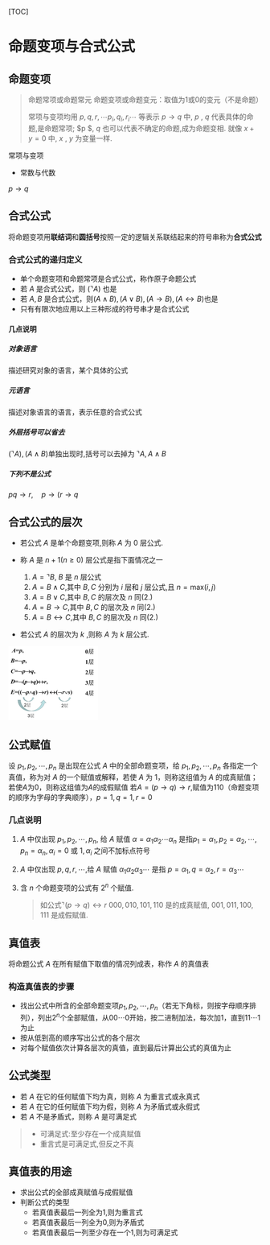 [TOC]

# 命题变项与合式公式

## 命题变项
> 命题常项或命题常元
> 命题变项或命题变元：取值为1或0的变元（不是命题）
>
> 常项与变项均用 $p,q,r,\cdots p_i,q_i,r_i\cdots$ 等表示 $p\to q$ 中, $p$ , $q$ 代表具体的命题,是命题常项;
> $p $, $q$ 也可以代表不确定的命题,成为命题变相.
> 就像 $x+y=0$ 中, $x$ , $y$ 为变量一样.

常项与变项
+ 常数与代数

$p\to q$


## 合式公式
将命题变项用**联结词**和**圆括号**按照一定的逻辑关系联结起来的符号串称为**合式公式**

### 合式公式的递归定义
+ 单个命题变项和命题常项是合式公式，称作原子命题公式
+ 若 $A$ 是合式公式，则 $(\urcorner A)$ 也是
+ 若 $A,B$ 是合式公式，则$(A\wedge B),(A\vee B),(A\to B),(A\leftrightarrow B)$也是
+ 只有有限次地应用以上三种形成的符号串才是合式公式

#### 几点说明

##### 对象语言

描述研究对象的语言，某个具体的公式

##### 元语言

描述对象语言的语言，表示任意的合式公式

##### 外层括号可以省去

$(\urcorner A),(A\wedge B)$单独出现时,括号可以去掉为 $\urcorner A,A\wedge B$

##### 下列不是公式

$pq\to r,\quad p\to(r\to q$

## 合式公式的层次

+   若公式 $A$ 是单个命题变项,则称 $A$ 为 $0$ 层公式.
+   称 $A$ 是 $n+1(n\geq 0)$ 层公式是指下面情况之一
    1.   $A=\urcorner B$, $B$ 是 $n$ 层公式
    2.   $A=B\wedge C$,其中 $B,C$ 分别为 $i$ 层和 $j$ 层公式,且 $n=\mathrm{max}(i,j)$
    3.   $A=B\vee C$,其中 $B,C$ 的层次及 $n$ 同($2.$)
    4.   $A=B\to C$,其中 $B,C$ 的层次及 $n$ 同($2.$)
    5.   $A=B\leftrightarrow C$,其中 $B,C$ 的层次及 $n$ 同($2.$)

+   若公式 $A$ 的层次为 $k$ ,则称 $A$ 为 $k$ 层公式.

<img src="image/image-20210926233531650.png" alt="image-20210926233531650" style="zoom:25%;" />

## 公式赋值

设 $p_1,p_2,\cdots,p_n$ 是出现在公式 $A$ 中的全部命题变项，给 $p_1,p_2,\cdots,p_n$ 各指定一个真值，称为对 $A$ 的一个赋值或解释，若使 $A$ 为 $1$，则称这组值为 $A$ 的成真赋值；若使$A$为$0$，则称这组值为$A$的成假赋值
若$A=(p\to q)\to r,$赋值为$110$（命题变项的顺序为字母的字典顺序），$p=1,q=1,r=0$

### 几点说明

1.   $A$ 中仅出现 $p_1,p_2,\cdots,p_n,$ 给 $A$ 赋值 $\alpha=\alpha_1\alpha_2\cdots\alpha_n$ 是指$p_1=\alpha_1,p_2=\alpha_2,\cdots,p_n=\alpha_n,\alpha_i=0$ 或 $1,\alpha_i$ 之间不加标点符号

2.   $A$ 中仅出现 $p,q,r,\cdots,$给 $A$ 赋值 $\alpha_1\alpha_2\alpha_3\cdots$ 是指 $p=\alpha_1, q=\alpha_2, r=\alpha_3\cdots$

3.   含 $n$ 个命题变项的公式有 $2^n$ 个赋值.

     >   如公式$\urcorner(p\to q)\leftrightarrow r$
     >   $000,010,101,110$ 是的成真赋值, $001,011,100,111$ 是成假赋值.

## 真值表

将命题公式 $A$ 在所有赋值下取值的情况列成表，称作 $A$ 的真值表

### 构造真值表的步骤

+ 找出公式中所含的全部命题变项$p_1,p_2,\cdots,p_n$（若无下角标，则按字母顺序排列），列出$2^n$个全部赋值，从$00\cdots0$开始，按二进制加法，每次加$1$，直到$11\cdots1$为止
+ 按从低到高的顺序写出公式的各个层次
+ 对每个赋值依次计算各层次的真值，直到最后计算出公式的真值为止

## 公式类型

+ 若 $A$ 在它的任何赋值下均为真，则称 $A$ 为重言式或永真式
+ 若 $A$ 在它的任何赋值下均为假，则称 $A$ 为矛盾式或永假式
+ 若 $A$ 不是矛盾式，则称 $A$ 是可满足式

>   +   可满足式:至少存在一个成真赋值
>   +   重言式是可满足式,但反之不真

## 真值表的用途

+ 求出公式的全部成真赋值与成假赋值
+ 判断公式的类型
    + 若真值表最后一列全为1,则为重言式
    + 若真值表最后一列全为0,则为矛盾式
    + 若真值表最后一列至少存在一个1,则为可满足式



 

